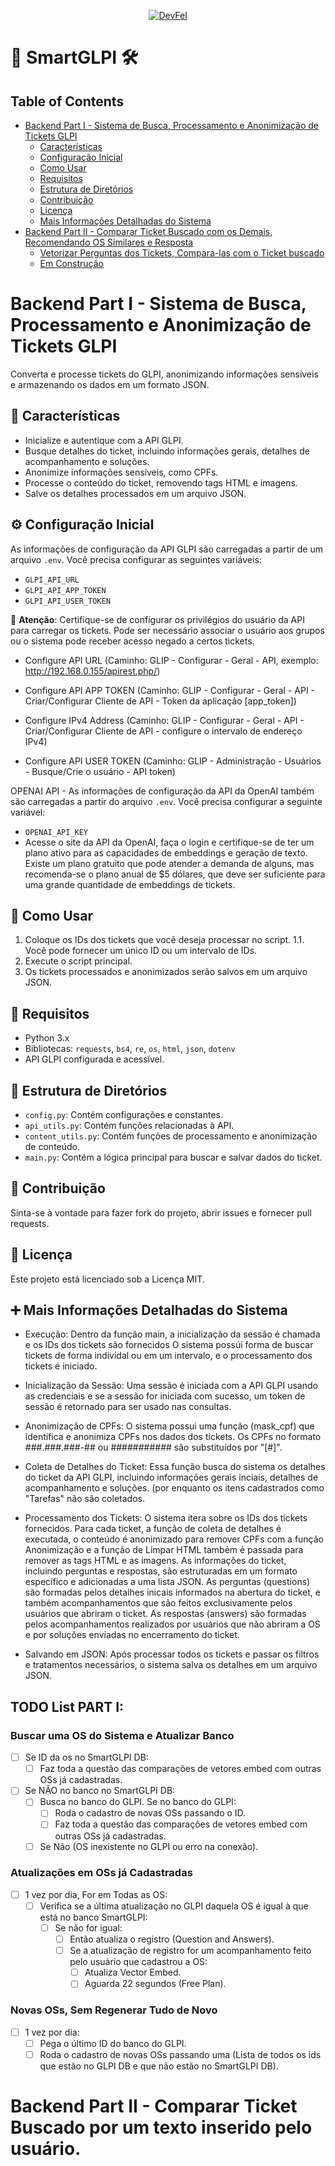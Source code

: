 <p align="center">
  <a href="https://devfel.com/" rel="noopener">
 <img src="https://devfel.com/imgs/devfel-logo-01.JPG" alt="DevFel"></a>
</p>

# 🎫 SmartGLPI 🛠️

## Table of Contents

- [Backend Part I - Sistema de Busca, Processamento e Anonimização de Tickets GLPI](#backend-part-i---sistema-de-busca-processamento-e-anonimização-de-tickets-glpi-)
  - [Características](#-características)
  - [Configuração Inicial](#configuracao-inicial)
  - [Como Usar](#-como-usar)
  - [Requisitos](#-requisitos)
  - [Estrutura de Diretórios](#-estrutura-de-diretórios)
  - [Contribuição](#-contribuição)
  - [Licença](#-licença)
  - [Mais Informações Detalhadas do Sistema](#-mais-informações-detalhadas-do-sistema)
- [Backend Part II - Comparar Ticket Buscado com os Demais, Recomendando OS Similares e Resposta](#backend-part-ii---comparar-ticket-buscado-com-os-demais-recomendando-os-similares-e-resposta-)
  - [Vetorizar Perguntas dos Tickets, Compara-las com o Ticket buscado](#vetorizar-perguntas-dos-tickets-compara-las-com-o-ticket-buscado)
  - [Em Construção](#em-construção)

# Backend Part I - Sistema de Busca, Processamento e Anonimização de Tickets GLPI

Converta e processe tickets do GLPI, anonimizando informações sensíveis e armazenando os dados em um formato JSON.

## 🌟 Características

- Inicialize e autentique com a API GLPI.
- Busque detalhes do ticket, incluindo informações gerais, detalhes de acompanhamento e soluções.
- Anonimize informações sensíveis, como CPFs.
- Processe o conteúdo do ticket, removendo tags HTML e imagens.
- Salve os detalhes processados em um arquivo JSON.

<a name="configuracao-inicial"></a>

## ⚙️ Configuração Inicial

As informações de configuração da API GLPI são carregadas a partir de um arquivo `.env`. Você precisa configurar as seguintes variáveis:

- `GLPI_API_URL`
- `GLPI_API_APP_TOKEN`
- `GLPI_API_USER_TOKEN`

🚨 **Atenção**: Certifique-se de configurar os privilégios do usuário da API para carregar os tickets. Pode ser necessário associar o usuário aos grupos ou o sistema pode receber acesso negado a certos tickets.

- Configure API URL (Caminho: GLIP - Configurar - Geral - API, exemplo: http://192.168.0.155/apirest.php/)
- Configure API APP TOKEN (Caminho: GLIP - Configurar - Geral - API - Criar/Configurar Cliente de API - Token da aplicação [app_token])
- Configure IPv4 Address (Caminho: GLIP - Configurar - Geral - API - Criar/Configurar Cliente de API - configure o intervalo de endereço IPv4)

- Configure API USER TOKEN (Caminho: GLIP - Administração - Usuários - Busque/Crie o usuário - API token)

OPENAI API - As informações de configuração da API da OpenAI também são carregadas a partir do arquivo `.env`. Você precisa configurar a seguinte variável:

- `OPENAI_API_KEY`
- Acesse o site da API da OpenAI, faça o login e certifique-se de ter um plano ativo para as capacidades de embeddings e geração de texto. Existe um plano gratuito que pode atender a demanda de alguns, mas recomenda-se o plano anual de $5 dólares, que deve ser suficiente para uma grande quantidade de embeddings de tickets.

## 🚀 Como Usar

1. Coloque os IDs dos tickets que você deseja processar no script.
   1.1. Você pode fornecer um único ID ou um intervalo de IDs.
2. Execute o script principal.
3. Os tickets processados e anonimizados serão salvos em um arquivo JSON.

## 🔧 Requisitos

- Python 3.x
- Bibliotecas: `requests`, `bs4`, `re`, `os`, `html`, `json`, `dotenv`
- API GLPI configurada e acessível.

## 📂 Estrutura de Diretórios

- `config.py`: Contém configurações e constantes.
- `api_utils.py`: Contém funções relacionadas à API.
- `content_utils.py`: Contém funções de processamento e anonimização de conteúdo.
- `main.py`: Contém a lógica principal para buscar e salvar dados do ticket.

## 🙌 Contribuição

Sinta-se à vontade para fazer fork do projeto, abrir issues e fornecer pull requests.

## 📜 Licença

Este projeto está licenciado sob a Licença MIT.

## ➕ Mais Informações Detalhadas do Sistema

- Execução:
  Dentro da função main, a inicialização da sessão é chamada e os IDs dos tickets são fornecidos O sistema possúi forma de buscar tickets de forma individal ou em um intervalo, e o processamento dos tickets é iniciado.

- Inicialização da Sessão:
  Uma sessão é iniciada com a API GLPI usando as credenciais e se a sessão for iniciada com sucesso, um token de sessão é retornado para ser usado nas consultas.

- Anonimização de CPFs:
  O sistema possui uma função (mask_cpf) que identifica e anonimiza CPFs nos dados dos tickets. Os CPFs no formato ###.###.###-## ou ########### são substituídos por "[#]".

- Coleta de Detalhes do Ticket:
  Essa função busca do sistema os detalhes do ticket da API GLPI, incluindo informações gerais inciais, detalhes de acompanhamento e soluções. (por enquanto os itens cadastrados como "Tarefas" não são coletados.

- Processamento dos Tickets:
  O sistema itera sobre os IDs dos tickets fornecidos.
  Para cada ticket, a função de coleta de detalhes é executada, o conteúdo é anonimizado para remover CPFs com a função Anonimização e a função de Limpar HTML também é passada para remover as tags HTML e as imagens.
  As informações do ticket, incluindo perguntas e respostas, são estruturadas em um formato específico e adicionadas a uma lista JSON.
  As perguntas (questions) são formadas pelos detalhes inicais informados na abertura do ticket, e também acompanhamentos que são feitos exclusivamente pelos usuários que abriram o ticket.
  As respostas (answers) são formadas pelos acompanhamentos realizados por usuários que não abriram a OS e por soluções enviadas no encerramento do ticket.

- Salvando em JSON:
  Após processar todos os tickets e passar os filtros e tratamentos necessários, o sistema salva os detalhes em um arquivo JSON.

## TODO List PART I:

### Buscar uma OS do Sistema e Atualizar Banco

- [ ] Se ID da os no SmartGLPI DB:
  - [ ] Faz toda a questão das comparações de vetores embed com outras OSs já cadastradas.
- [ ] Se NÃO no banco no SmartGLPI DB:
  - [ ] Busca no banco do GLPI. Se no banco do GLPI:
    - [ ] Roda o cadastro de novas OSs passando o ID.
    - [ ] Faz toda a questão das comparações de vetores embed com outras OSs já cadastradas.
  - [ ] Se Não (OS inexistente no GLPI ou erro na conexão).

### Atualizações em OSs já Cadastradas

- [ ] 1 vez por dia, For em Todas as OS:
  - [ ] Verifica se a última atualização no GLPI daquela OS é igual à que está no banco SmartGLPI:
    - [ ] Se não for igual:
      - [ ] Então atualiza o registro (Question and Answers).
      - [ ] Se a atualização de registro for um acompanhamento feito pelo usuário que cadastrou a OS:
        - [ ] Atualiza Vector Embed.
        - [ ] Aguarda 22 segundos (Free Plan).

### Novas OSs, Sem Regenerar Tudo de Novo

- [ ] 1 vez por dia:
  - [ ] Pega o último ID do banco do GLPI.
  - [ ] Roda o cadastro de novas OSs passando uma (Lista de todos os ids que estão no GLPI DB e que não estão no SmartGLPI DB).

# Backend Part II - Comparar Ticket Buscado por um texto inserido pelo usuário.
